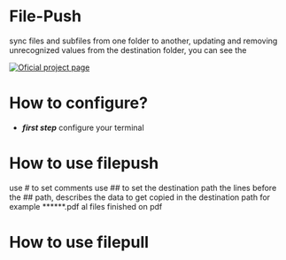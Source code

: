 # File-Push
sync files and subfiles from one folder to another, updating and removing 
unrecognized values ​​from the destination folder, you can see  the

[![Oficial project page](https://img.shields.io/badge/-Oficial_project_page_here-blue)](https://saul11235.github.io/File-Control-Scripts/)

# How to configure?

- ***first step***
configure your terminal 

# How to use filepush

use # to set comments
use ## to set the destination path
the lines before the ## path, describes the data to get 
copied in the destination path 
for example
******.pdf  al files finished on pdf






# How to use filepull




